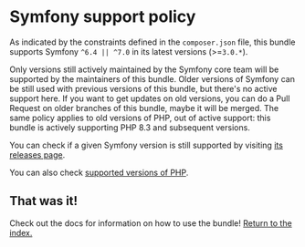 # Symfony support policy

As indicated by the constraints defined in the `composer.json` file, this bundle
supports Symfony `^6.4 || ^7.0` in its latest versions (>=`3.0.*`).

Only versions still actively maintained by the Symfony core team will be supported by
the maintainers of this bundle. Older versions of Symfony can be still used with previous
versions of this bundle, but there's no active support here.
If you want to get updates on old versions, you can do a Pull Request on older branches
of this bundle, maybe it will be merged.
The same policy applies to old versions of PHP, out of active support: this bundle is actively
supporting PHP 8.3 and subsequent versions.

You can check if a given Symfony version is still supported by visiting [its
releases page](//symfony.com/releases).

You can also check [supported versions of PHP](//php.net/supported-versions.php).

## That was it!

Check out the docs for information on how to use the bundle! [Return to the
index.](/docs/index.md)
